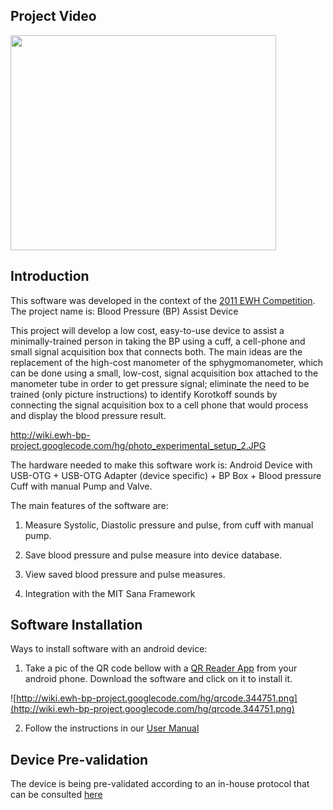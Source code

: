 ## Project Video ##

<a href='http://www.youtube.com/watch?feature=player_embedded&v=23zN8FhjPns' target='_blank'><img src='http://img.youtube.com/vi/23zN8FhjPns/0.jpg' width='425' height=344 /></a>

## Introduction ##

This software was developed in the context of the [2011 EWH Competition](http://ewh.org/index.php/programs/technology/competition/).
The project name is:
Blood Pressure (BP) Assist Device

This project will develop a low cost, easy-to-use device to assist a minimally-trained person in taking the BP using a cuff, a cell-phone and small signal acquisition box that connects both.
The main ideas are the replacement of the high-cost manometer of the sphygmomanometer,
which can be done using a small, low-cost, signal acquisition box attached to the manometer tube in order to get pressure signal; eliminate the need to be trained (only picture instructions) to identify Korotkoff sounds by connecting the signal acquisition box to a cell phone that would process and display the blood pressure result.

http://wiki.ewh-bp-project.googlecode.com/hg/photo_experimental_setup_2.JPG

The hardware needed to make this software work is:
Android Device with USB-OTG + USB-OTG Adapter (device specific) + BP Box + Blood pressure Cuff with manual Pump and Valve.

The main features of the software are:

1) Measure Systolic, Diastolic pressure and pulse, from cuff with manual pump.

2) Save blood pressure and pulse measure into device database.

3) View saved blood pressure and pulse measures.

4) Integration with the MIT Sana Framework

## Software Installation ##
Ways to install software with an android device:

1) Take a pic of the QR code bellow with a [QR Reader App](http://code.google.com/p/zxing/) from your android phone. Download the software and click on it to install it.

![http://wiki.ewh-bp-project.googlecode.com/hg/qrcode.344751.png](http://wiki.ewh-bp-project.googlecode.com/hg/qrcode.344751.png)

2) Follow the instructions in our [User Manual](UserManual.md)

## Device Pre-validation ##
The device is being pre-validated according to an in-house protocol that can be consulted [here](DeviceValidation.md)